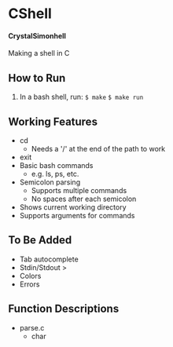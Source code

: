 # CShell
#### CrystalSimonhell
Making a shell in C

## How to Run
1. In a bash shell, run:
  `$ make`
  `$ make run`
  
## Working Features
* cd
  * Needs a '/' at the end of the path to work
* exit
* Basic bash commands
  * e.g. ls, ps, etc.
* Semicolon parsing
  * Supports multiple commands
  * No spaces after each semicolon
* Shows current working directory
* Supports arguments for commands

## To Be Added
* Tab autocomplete
* Stdin/Stdout >
* Colors
* Errors

## Function Descriptions
* parse.c
  - char 
